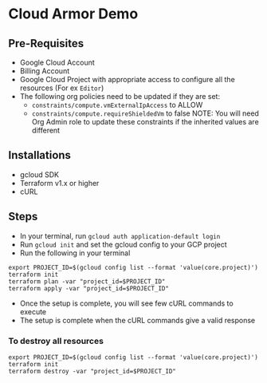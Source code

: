 # Cloud Armor Demo

## Pre-Requisites
- Google Cloud Account 
- Billing Account
- Google Cloud Project with appropriate access to configure all the resources (For ex `Editor`)
- The following org policies need to be updated if they are set:
    - `constraints/compute.vmExternalIpAccess` to ALLOW
    - `constraints/compute.requireShieldedVm` to false
    NOTE: You will need Org Admin role to update these constraints if the inherited values are different

## Installations
- gcloud SDK
- Terraform v1.x or higher
- cURL

## Steps
- In your terminal, run `gcloud auth application-default login`
- Run `gcloud init` and set the gcloud config to your GCP project
- Run the following in your terminal
```
export PROJECT_ID=$(gcloud config list --format 'value(core.project)')
terraform init
terraform plan -var "project_id=$PROJECT_ID"
terraform apply -var "project_id=$PROJECT_ID"
```
- Once the setup is complete, you will see few cURL commands to execute
- The setup is complete when the cURL commands give a valid response

### To destroy all resources
```
export PROJECT_ID=$(gcloud config list --format 'value(core.project)')
terraform init
terraform destroy -var "project_id=$PROJECT_ID"
```